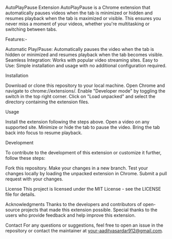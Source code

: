 AutoPlayPause Extension
AutoPlayPause is a Chrome extension that automatically pauses videos when the tab is minimized or hidden and resumes playback when the tab is maximized or visible. This ensures you never miss a moment of your videos, whether you're multitasking or switching between tabs.

Features:-

Automatic Play/Pause: Automatically pauses the video when the tab is hidden or minimized and resumes playback when the tab becomes visible.
Seamless Integration: Works with popular video streaming sites.
Easy to Use: Simple installation and usage with no additional configuration required.


Installation

Download or clone this repository to your local machine.
Open Chrome and navigate to chrome://extensions/.
Enable "Developer mode" by toggling the switch in the top right corner.
Click on "Load unpacked" and select the directory containing the extension files.


Usage

Install the extension following the steps above.
Open a video on any supported site.
Minimize or hide the tab to pause the video.
Bring the tab back into focus to resume playback.

Development

To contribute to the development of this extension or customize it further, follow these steps:

Fork this repository.
Make your changes in a new branch.
Test your changes locally by loading the unpacked extension in Chrome.
Submit a pull request with your changes.

License
This project is licensed under the MIT License - see the LICENSE file for details.

Acknowledgments
Thanks to the developers and contributors of open-source projects that made this extension possible.
Special thanks to the users who provide feedback and help improve this extension.

Contact
For any questions or suggestions, feel free to open an issue in the repository or contact the maintainer at your-aadityasardar912@gmail.com.
